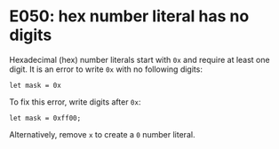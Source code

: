 # E050: hex number literal has no digits

Hexadecimal (hex) number literals start with `0x` and require at least one
digit. It is an error to write `0x` with no following digits:

    let mask = 0x

To fix this error, write digits after `0x`:

    let mask = 0xff00;

Alternatively, remove `x` to create a `0` number literal.
